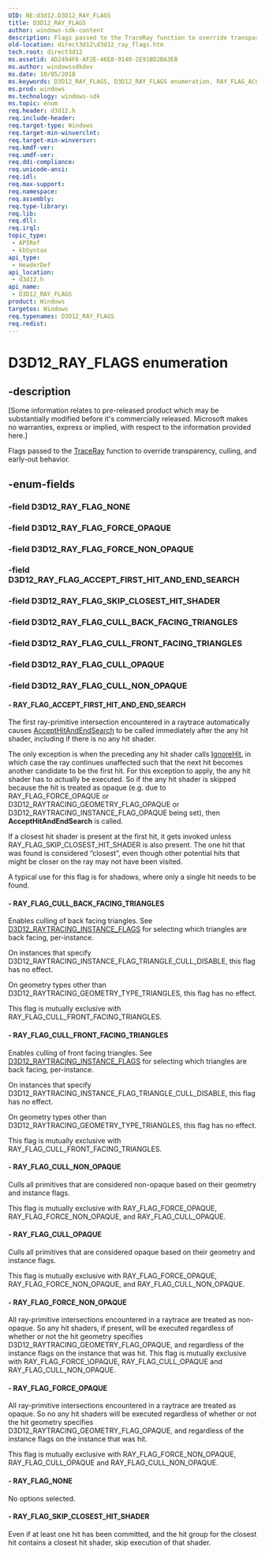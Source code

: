 ```yaml
---
UID: NE:d3d12.D3D12_RAY_FLAGS
title: D3D12_RAY_FLAGS
author: windows-sdk-content
description: Flags passed to the TraceRay function to override transparency, culling, and early-out behavior.
old-location: direct3d12\d3d12_ray_flags.htm
tech.root: direct3d12
ms.assetid: AD2494F6-AF2E-46E8-9140-2E91BD2BA3EB
ms.author: windowssdkdev
ms.date: 10/05/2018
ms.keywords: D3D12_RAY_FLAGS, D3D12_RAY_FLAGS enumeration, RAY_FLAG_ACCEPT_FIRST_HIT_AND_END_SEARCH, RAY_FLAG_CULL_BACK_FACING_TRIANGLES, RAY_FLAG_CULL_FRONT_FACING_TRIANGLES, RAY_FLAG_CULL_NON_OPAQUE, RAY_FLAG_CULL_OPAQUE, RAY_FLAG_FORCE_NON_OPAQUE, RAY_FLAG_FORCE_OPAQUE, RAY_FLAG_NONE, RAY_FLAG_SKIP_CLOSEST_HIT_SHADER, d3d12/D3D12_RAY_FLAGS, d3d12/RAY_FLAG_ACCEPT_FIRST_HIT_AND_END_SEARCH, d3d12/RAY_FLAG_CULL_BACK_FACING_TRIANGLES, d3d12/RAY_FLAG_CULL_FRONT_FACING_TRIANGLES, d3d12/RAY_FLAG_CULL_NON_OPAQUE, d3d12/RAY_FLAG_CULL_OPAQUE, d3d12/RAY_FLAG_FORCE_NON_OPAQUE, d3d12/RAY_FLAG_FORCE_OPAQUE, d3d12/RAY_FLAG_NONE, d3d12/RAY_FLAG_SKIP_CLOSEST_HIT_SHADER, direct3d12.d3d12_ray_flags
ms.prod: windows
ms.technology: windows-sdk
ms.topic: enum
req.header: d3d12.h
req.include-header: 
req.target-type: Windows
req.target-min-winverclnt: 
req.target-min-winversvr: 
req.kmdf-ver: 
req.umdf-ver: 
req.ddi-compliance: 
req.unicode-ansi: 
req.idl: 
req.max-support: 
req.namespace: 
req.assembly: 
req.type-library: 
req.lib: 
req.dll: 
req.irql: 
topic_type:
 - APIRef
 - kbSyntax
api_type:
 - HeaderDef
api_location:
 - d3d12.h
api_name:
 - D3D12_RAY_FLAGS
product: Windows
targetos: Windows
req.typenames: D3D12_RAY_FLAGS
req.redist: 
---
```


# D3D12_RAY_FLAGS enumeration


## -description


<p class="CCE_Message">[Some information relates to pre-released product which may be substantially modified before it's commercially released. Microsoft makes no warranties, express or implied, with respect to the information provided here.]

Flags passed to the <a href="https://docs.microsoft.com/en-us/windows/desktop/direct3d12/traceray-function">TraceRay</a> function to override transparency, culling, and early-out behavior.


## -enum-fields




### -field D3D12_RAY_FLAG_NONE


### -field D3D12_RAY_FLAG_FORCE_OPAQUE


### -field D3D12_RAY_FLAG_FORCE_NON_OPAQUE


### -field D3D12_RAY_FLAG_ACCEPT_FIRST_HIT_AND_END_SEARCH


### -field D3D12_RAY_FLAG_SKIP_CLOSEST_HIT_SHADER


### -field D3D12_RAY_FLAG_CULL_BACK_FACING_TRIANGLES


### -field D3D12_RAY_FLAG_CULL_FRONT_FACING_TRIANGLES


### -field D3D12_RAY_FLAG_CULL_OPAQUE


### -field D3D12_RAY_FLAG_CULL_NON_OPAQUE




#### - RAY_FLAG_ACCEPT_FIRST_HIT_AND_END_SEARCH

The first ray-primitive intersection encountered in a raytrace automatically causes <a href="https://docs.microsoft.com/en-us/windows/desktop/direct3d12/accepthitandendsearch-function">AcceptHitAndEndSearch</a> to be called immediately after the any hit shader, including if there is no any hit shader.

The only exception is when the preceding any hit shader calls <a href="https://docs.microsoft.com/en-us/windows/desktop/direct3d12/ignorehit-function">IgnoreHit</a>, in which case the ray continues unaffected such that the next hit becomes another candidate to be the first hit. For this exception to apply, the any hit shader has to actually be executed. So if the any hit shader is skipped because the hit is treated as opaque (e.g. due to RAY_FLAG_FORCE_OPAQUE or D3D12_RAYTRACING_GEOMETRY_FLAG_OPAQUE or D3D12_RAYTRACING_INSTANCE_FLAG_OPAQUE being set), then <b>AcceptHitAndEndSearch</b> is called.

If a closest hit shader is present at the first hit, it gets invoked unless RAY_FLAG_SKIP_CLOSEST_HIT_SHADER is also present. The one hit that was found is considered “closest”, even though other potential hits that might be closer on the ray may not have been visited.

A typical use for this flag is for shadows, where only a single hit needs to be found.


#### - RAY_FLAG_CULL_BACK_FACING_TRIANGLES

Enables culling of back facing triangles. See <a href="direct3d12.d3d12_raytracing_instance_flags">D3D12_RAYTRACING_INSTANCE_FLAGS</a> for selecting which triangles are back facing, per-instance.

On instances that specify D3D12_RAYTRACING_INSTANCE_FLAG_TRIANGLE_CULL_DISABLE, this flag has no effect.

On geometry types other than D3D12_RAYTRACING_GEOMETRY_TYPE_TRIANGLES, this flag has no effect.

This flag is mutually exclusive with RAY_FLAG_CULL_FRONT_FACING_TRIANGLES.


#### - RAY_FLAG_CULL_FRONT_FACING_TRIANGLES

Enables culling of front facing triangles. See <a href="direct3d12.d3d12_raytracing_instance_flags">D3D12_RAYTRACING_INSTANCE_FLAGS</a> for selecting which triangles are back facing, per-instance.

On instances that specify D3D12_RAYTRACING_INSTANCE_FLAG_TRIANGLE_CULL_DISABLE, this flag has no effect.

On geometry types other than D3D12_RAYTRACING_GEOMETRY_TYPE_TRIANGLES, this flag has no effect.

This flag is mutually exclusive with RAY_FLAG_CULL_FRONT_FACING_TRIANGLES.


#### - RAY_FLAG_CULL_NON_OPAQUE

Culls all primitives that are considered non-opaque based on their geometry and instance flags.

This flag is mutually exclusive with RAY_FLAG_FORCE_OPAQUE, RAY_FLAG_FORCE_NON_OPAQUE, and RAY_FLAG_CULL_OPAQUE.


#### - RAY_FLAG_CULL_OPAQUE

Culls all primitives that are considered opaque based on their geometry and instance flags.

This flag is mutually exclusive with RAY_FLAG_FORCE_OPAQUE, RAY_FLAG_FORCE_NON_OPAQUE, and RAY_FLAG_CULL_NON_OPAQUE.


#### - RAY_FLAG_FORCE_NON_OPAQUE

All ray-primitive intersections encountered in a raytrace are treated as non-opaque. So any hit shaders, if present, will be executed regardless of whether or not the hit geometry specifies D3D12_RAYTRACING_GEOMETRY_FLAG_OPAQUE, and regardless of the instance flags on the instance that was hit. This flag is mutually exclusive with RAY_FLAG_FORCE_\OPAQUE, RAY_FLAG_CULL_OPAQUE and RAY_FLAG_CULL_NON_OPAQUE.


#### - RAY_FLAG_FORCE_OPAQUE

All ray-primitive intersections encountered in a raytrace are treated as opaque. So no any hit shaders will be executed regardless of whether or not the hit geometry specifies D3D12_RAYTRACING_GEOMETRY_FLAG_OPAQUE, and regardless of the instance flags on the instance that was hit.

This flag is mutually exclusive with RAY_FLAG_FORCE_NON_OPAQUE, RAY_FLAG_CULL_OPAQUE and RAY_FLAG_CULL_NON_OPAQUE.


#### - RAY_FLAG_NONE

No options selected.


#### - RAY_FLAG_SKIP_CLOSEST_HIT_SHADER

Even if at least one hit has been committed, and the hit group for the closest hit contains a closest hit shader, skip execution of that shader.

